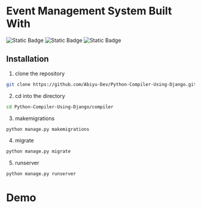 # Event Management System Built With

![Static Badge](https://img.shields.io/badge/Django-green)
![Static Badge](https://img.shields.io/badge/Bootstrap-blue)
![Static Badge](https://img.shields.io/badge/Javascript-yellow)


## Installation

1. clone the repository

``` bash
git clone https://github.com/Abiyu-Dev/Python-Compiler-Using-Django.git

```

2. cd into the directory

``` bash
cd Python-Compiler-Using-Django/compiler

```

3. makemigrations

``` bash
python manage.py makemigrations

```

4. migrate

``` bash
python manage.py migrate

```

5. runserver

``` bash
python manage.py runserver

```

# Demo


